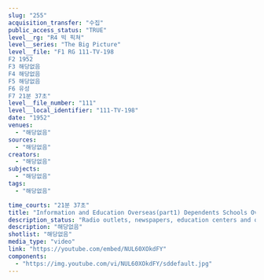 ```yaml
---
slug: "255"
acquisition_transfer: "수집"
public_access_status: "TRUE"
level__rg: "R4 빅 픽쳐"
level__series: "The Big Picture"
level__file: "F1 RG 111-TV-198
F2 1952
F3 해당없음
F4 해당없음
F5 해당없음
F6 유성
F7 21분 37초"
level__file_number: "111"
level__local_identifier: "111-TV-198"
date: "1952"
venues: 
  - "해당없음"
sources: 
  - "해당없음"
creators: 
  - "해당없음"
subjects: 
  - "해당없음"
tags: 
  - "해당없음"

time_courts: "21분 37초"
title: "Information and Education Overseas(part1) Dependents Schools Overseas(part2) 1"
description_status: "Radio outlets, newspapers, education centers and other Information and Education facilities available overseas for the military plus a look at the dependents schools overseas."
description: "해당없음"
shotlist: "해당없음"
media_type: "video"
link: "https://youtube.com/embed/NUL60XOkdFY"
components: 
  - "https://img.youtube.com/vi/NUL60XOkdFY/sddefault.jpg"
---
```

